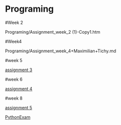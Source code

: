 # Programing

#Week 2

Programing/Assignment_week_2 (1)-Copy1.htm

#Week4 

Programing/Assignment_week_4+Maximilian+Tichy.md

#week 5

[assignment 3](https://github.com/maximiliantichy/Programing/blob/master/Assignment_week_5.md)

#week 6

[assignment 4](https://github.com/maximiliantichy/Programing/blob/master/assignment4_week_6.md)

#week 8 

[assignment 5](https://github.com/maximiliantichy/Programing/blob/master/assignment5.md)

[PythonExam](https://github.com/maximiliantichy/Programing/blob/master/resit%20exam%20exercise.ipynb)


